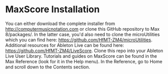 # MaxScore Installation

You can either download the complete installer from http://computermusicnotation.com or clone this GitHub repository to Max 8/packages/. In the latter case, you'd also need to clone the microUtilities which you can find here: https://github.com/HfMT-ZM4/microUtilities. Additional resources for Ableton Live can be found here: https://github.com/HfMT-ZM4/LiveScore. Clone this repo into your Ableton Live User Library. Tutorials and guides on MaxScore can be found in the Max Reference (look for it in the Help menu). In the Reference, go to Home and scroll down to the Contents section.  

